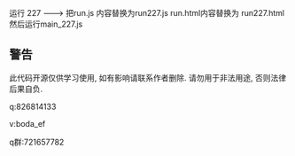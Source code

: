 运行 227  ---> 把run.js 内容替换为run227.js   run.html内容替换为 run227.html   然后运行main_227.js

## 警告

此代码开源仅供学习使用, 如有影响请联系作者删除. 请勿用于非法用途, 否则法律后果自负.



q:826814133

v:boda_ef

q群:721657782

